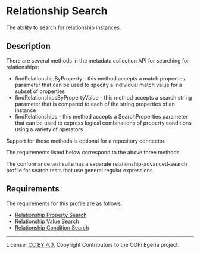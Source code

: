 <!-- SPDX-License-Identifier: CC-BY-4.0 -->
<!-- Copyright Contributors to the ODPi Egeria project. -->


# Relationship Search

The ability to search for relationship instances.

## Description

There are several methods in the metadata collection API for searching for relationships:
* findRelationshipByProperty - this method accepts a match properties parameter that can be used to specify a individual match value for a subset of properties
* findRelationshipsByPropertyValue - this method accepts a search string parameter that is compared to each of the string properties of an instance
* findRelationships - this method accepts a SearchProperties parameter that can be used to express logical combinations of property conditions using a variety of operators


Support for these methods is optional for a repository connector.

The requirements listed below correspond to the above three methods.

The conformance test suite has a separate relationship-advanced-search profile for search tests that use general regular expressions.

## Requirements

The requirements for this profile are as follows:

* [Relationship Property Search](relationship-property-search)
* [Relationship Value Search](relationship-value-search)
* [Relationship Condition Search](relationship-condition-search)


----
License: [CC BY 4.0](https://creativecommons.org/licenses/by/4.0/),
Copyright Contributors to the ODPi Egeria project.